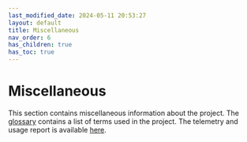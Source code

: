 ```yaml
---
last_modified_date: 2024-05-11 20:53:27
layout: default
title: Miscellaneous
nav_order: 6
has_children: true
has_toc: true
---
```


# Miscellaneous

This section contains miscellaneous information about the project. The [glossary](/miscellaneous/glossary) contains a list of terms used in the project. The telemetry and usage report is available [here](/miscellaneous/telemetry-and-usage-report).
